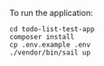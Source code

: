 To run the application:

```
cd todo-list-test-app
composer install
cp .env.example .env
./vendor/bin/sail up
```
